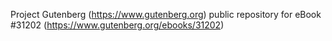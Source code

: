 Project Gutenberg (https://www.gutenberg.org) public repository for eBook #31202 (https://www.gutenberg.org/ebooks/31202)
